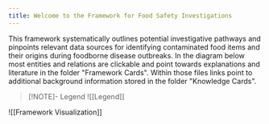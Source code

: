 ```yaml
---
title: Welcome to the Framework for Food Safety Investigations
---
```

This framework systematically outlines potential investigative pathways and pinpoints relevant data sources for identifying contaminated food items and their origins during foodborne disease outbreaks. In the diagram below most entities and relations are clickable and point towards explanations and literature in the folder "Framework Cards". Within those files links point to additional background information stored in the folder "Knowledge Cards".


> [!NOTE]- Legend
> ![[Legend]]


![[Framework Visualization]]
